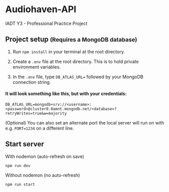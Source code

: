 # Audiohaven-API

IADT Y3 - Professional Practice Project

## Project setup <small>(Requires a MongoDB database)</small>

1. Run ``npm install`` in your terminal at the root directory.

2. Create a ``.env`` file at the root directory. This is to hold private environment variables.

3. In the ``.env`` file, type ``DB_ATLAS_URL=`` followed by your MongoDB connection string.

#### It will look something like this, but with your credentials:

```
DB_ATLAS_URL=mongodb+srv://<username>:<password>@cluster0.0amnt.mongodb.net/<database>?retryWrites=true&w=majority
```

(Optional) You can also set an alternate port the local server will run on with e.g. ``PORT=1234`` on a different line.

## Start server

With nodemon (auto-refresh on save)

```
npm run dev
```

Without nodemon (no auto-refresh)

```
npm run start
```
